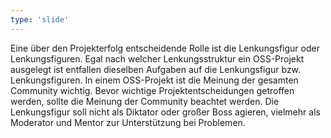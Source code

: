 ```yaml
---
type: 'slide'
---
```

Eine über den Projekterfolg entscheidende Rolle ist die Lenkungsfigur oder Lenkungsfiguren. Egal nach welcher Lenkungsstruktur ein OSS-Projekt ausgelegt ist entfallen dieselben Aufgaben auf die Lenkungsfigur bzw. Lenkungsfiguren. In einem OSS-Projekt ist die Meinung der gesamten Community wichtig. Bevor wichtige Projektentscheidungen getroffen werden, sollte die Meinung der Community beachtet werden. Die Lenkungsfigur soll nicht als Diktator oder großer Boss agieren, vielmehr als Moderator und Mentor zur Unterstützung bei Problemen.
